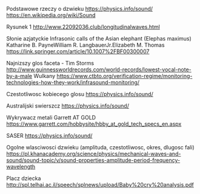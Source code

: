 Podstawowe rzeczy o dzwieku
<https://physics.info/sound/>
<https://en.wikipedia.org/wiki/Sound>

Rysunek 1
<http://www.22092036.club/longitudinalwaves.html>

Słonie azjatyckie
Infrasonic calls of the Asian elephant (Elephas maximus)
Katharine B. PayneWilliam R. LangbauerJr.Elizabeth M. Thomas
<https://link.springer.com/article/10.1007%2FBF00300007>

Najnizszy glos faceta - Tim Storms
<http://www.guinnessworldrecords.com/world-records/lowest-vocal-note-by-a-male>
Wulkany
<https://www.ctbto.org/verification-regime/monitoring-technologies-how-they-work/infrasound-monitoring/>

Czestotliwosc kobiecego glosu
<https://physics.info/sound/>

Australijski swierszcz
<https://physics.info/sound/>

Wykrywacz metali Garrett AT GOLD
<https://www.garrett.com/hobbysite/hbby_at_gold_tech_specs_en.aspx>

SASER
<https://physics.info/sound/>

Ogolne wlasciwosci dzwieku (amplituda, czestotliwosc, okres, dlugosc fali)
<https://pl.khanacademy.org/science/physics/mechanical-waves-and-sound/sound-topic/v/sound-properties-amplitude-period-frequency-wavelength>

Placz dziecka
<http://spl.telhai.ac.il/speech/splnews/upload/Baby%20cry%20analysis.pdf>
